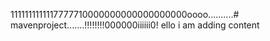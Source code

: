 1111111111117777710000000000000000000oooo..........# mavenproject.......!!!!!!!!000000iiiiii0!
ello i am adding content
